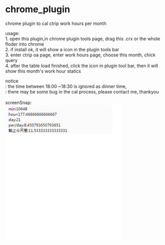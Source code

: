 chrome_plugin
=============

chrome plugin to cal ctrip work hours per month


usage: <br>
	1. open this plugin,in chrome plugin tools page, drag this .crx or the whole floder into chrome<br>
	2. if install ok, it will show a icon in the plugin tools bar<br>
	3. enter ctrip oa page, enter work hours page, choose this month, chick query<br>
	4. after the table load finished, click the icon in plugin tool bar, then it will show this month's work hour statics<br>


notice<br>: the time between 18:00 ~18:30 is ignored as dinner time, <br>
	  :	there may be some bug in the cal process, please contact me, thankyou<br><br>
screenSnap:<br>
![image](https://github.com/realman112358/chrome_plugin/blob/master/screensnap.png)